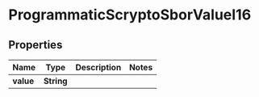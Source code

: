 

# ProgrammaticScryptoSborValueI16


## Properties

| Name | Type | Description | Notes |
|------------ | ------------- | ------------- | -------------|
|**value** | **String** |  |  |



